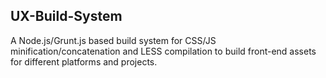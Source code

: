 ## UX-Build-System
A Node.js/Grunt.js based build system for CSS/JS minification/concatenation and LESS compilation to build front-end assets for different platforms and projects.